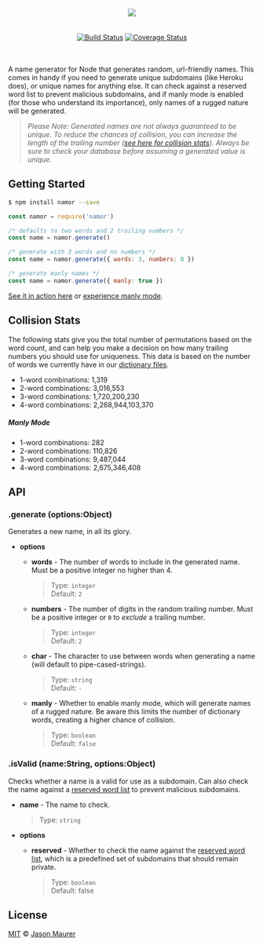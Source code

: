 <div align="center">
    <br>
    <img src="https://raw.githubusercontent.com/jsonmaur/namor/master/assets/logo.png">
    <br> <br> <br>
    <a href="https://travis-ci.org/jsonmaur/namor"><img src="https://travis-ci.org/jsonmaur/namor.svg?branch=master" alt="Build Status"></a>
    <a href="https://coveralls.io/github/jsonmaur/namor?branch=master"><img src="https://coveralls.io/repos/github/jsonmaur/namor/badge.svg?branch=master" alt="Coverage Status"></a>
    <br> <br> <br>
</div>

A name generator for Node that generates random, url-friendly names. This comes in handy if you need to generate unique subdomains (like Heroku does), or unique names for anything else. It can check against a reserved word list to prevent malicious subdomains, and if manly mode is enabled (for those who understand its importance), only names of a rugged nature will be generated.

> *Please Note: Generated names are not always guaranteed to be unique. To reduce the chances of collision, you can increase the length of the trailing number ([see here for collision stats](#collision)). Always be sure to check your database before assuming a generated value is unique.*

## Getting Started

```bash
$ npm install namor --save
```

```javascript
const namor = require('namor')

/* defaults to two words and 2 trailing numbers */
const name = namor.generate()

/* generate with 3 words and no numbers */
const name = namor.generate({ words: 3, numbers: 0 })

/* generate manly names */
const name = namor.generate({ manly: true })
```

[See it in action here](https://namor-example-mlcpnkahch.now.sh/?words=2&numbers=2) or [experience manly mode](https://namor-example-mlcpnkahch.now.sh/?manly=true).

<a name="collision"></a>
## Collision Stats

The following stats give you the total number of permutations based on the word count, and can help you make a decision on how many trailing numbers you should use for uniqueness. This data is based on the number of words we currently have in our [dictionary files](data/).

- 1-word combinations: 1,319
- 2-word combinations: 3,016,553
- 3-word combinations: 1,720,200,230
- 4-word combinations: 2,268,944,103,370

##### Manly Mode

- 1-word combinations: 282
- 2-word combinations: 110,826
- 3-word combinations: 9,487,044
- 4-word combinations: 2,675,346,408

## API

### .generate (options:Object)

Generates a new name, in all its glory.

- **options**
  - **words** - The number of words to include in the generated name. Must be a positive integer no higher than 4.

    > Type: `integer`  
    > Default: `2`

  - **numbers** - The number of digits in the random trailing number. Must be a positive integer or `0` to *exclude* a trailing number.

    > Type: `integer`  
    > Default: `2`

  - **char** - The character to use between words when generating a name (will default to pipe-cased-strings).

    > Type: `string`  
    > Default: `-`

  - **manly** - Whether to enable manly mode, which will generate names of a rugged nature. Be aware this limits the number of dictionary words, creating a higher chance of collision.

    > Type: `boolean`  
    > Default: `false`

### .isValid (name:String, options:Object)

Checks whether a name is a valid for use as a subdomain. Can also check the name against a [reserved word list](data/reserved.txt) to prevent malicious subdomains.

- **name** - The name to check.

  > Type: `string`

- **options**
  - **reserved** - Whether to check the name against the [reserved word list](data/reserved.txt), which is a predefined set of subdomains that should remain private.

    > Type: `boolean`  
    > Default: false

## License

[MIT](license) © [Jason Maurer](http://maur.co)
